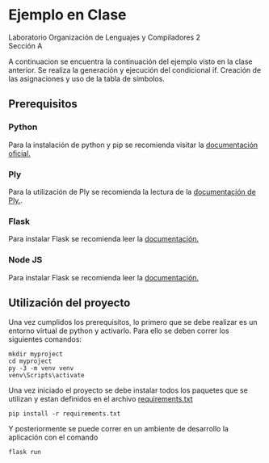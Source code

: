 # Ejemplo en Clase
Laboratorio Organización de Lenguajes y Compiladores 2<br>
Sección A

A continuacion se encuentra la continuación del ejemplo visto en la clase anterior. Se realiza la generación y ejecución del condicional if. Creación de las asignaciones y uso de la tabla de símbolos. 
## Prerequisitos

### Python 
Para la instalación de python y pip se recomienda visitar la [documentación oficial.](https://www.python.org/downloads/)

### Ply
Para la utilización de Ply se recomienda la lectura de la [documentación de Ply.](https://github.com/dabeaz/ply).

### Flask
Para instalar Flask se recomienda leer la [documentación.](https://flask.palletsprojects.com/en/2.1.x/)

### Node JS
Para instalar Flask se recomienda leer la [documentación.](https://nodejs.org/es/)

## Utilización del proyecto
Una vez cumplidos los prerequisitos, lo primero que se debe realizar es un entorno virtual de python y activarlo. Para ello se deben correr los siguientes comandos: 

```
mkdir myproject
cd myproject
py -3 -m venv venv
venv\Scripts\activate
```

Una vez iniciado el proyecto se debe instalar todos los paquetes que se utilizan y estan definidos en el archivo [requirements.txt](./requirements.txt)
```
pip install -r requirements.txt
```
Y posteriormente se puede correr en un ambiente de desarrollo la aplicación con el comando
```
flask run
```
